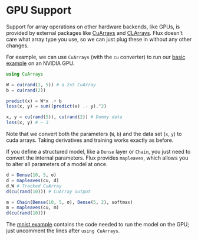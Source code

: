 # GPU Support

Support for array operations on other hardware backends, like GPUs, is provided by external packages like [CuArrays](https://github.com/JuliaGPU/CuArrays.jl) and [CLArrays](https://github.com/JuliaGPU/CLArrays.jl). Flux doesn't care what array type you use, so we can just plug these in without any other changes.

For example, we can use `CuArrays` (with the `cu` converter) to run our [basic example](models/basics.md) on an NVIDIA GPU.

```julia
using CuArrays

W = cu(rand(2, 5)) # a 2×5 CuArray
b = cu(rand(2))

predict(x) = W*x .+ b
loss(x, y) = sum((predict(x) .- y).^2)

x, y = cu(rand(5)), cu(rand(2)) # Dummy data
loss(x, y) # ~ 3
```

Note that we convert both the parameters (`W`, `b`) and the data set (`x`, `y`) to cuda arrays. Taking derivatives and training works exactly as before.

If you define a structured model, like a `Dense` layer or `Chain`, you just need to convert the internal parameters. Flux provides `mapleaves`, which allows you to alter all parameters of a model at once.

```julia
d = Dense(10, 5, σ)
d = mapleaves(cu, d)
d.W # Tracked CuArray
d(cu(rand(10))) # CuArray output

m = Chain(Dense(10, 5, σ), Dense(5, 2), softmax)
m = mapleaves(cu, m)
d(cu(rand(10)))
```

The [mnist example](https://github.com/FluxML/model-zoo/blob/master/mnist/mlp.jl) contains the code needed to run the model on the GPU; just uncomment the lines after `using CuArrays`.
